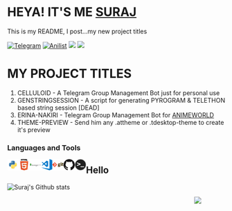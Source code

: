 # HEYA! IT'S ME [SURAJ](https://t.me/thegreatsuraj) 

This is my README, I post...my new project titles 


[![Telegram](https://img.shields.io/badge/telegram-1b77FF.svg?style=for-the-badge&logo=telegram)](https://t.me/Am_Suraj)
[![Anilist](https://img.shields.io/badge/Anilist-blue.svg?style=for-the-badge&logo=anilist)](https://anilist.co/user/thegreatsuraj/)
<a href="mailto:surajraj12444@gmail.com"><img src="https://img.shields.io/badge/Gmail-blue.svg?style=for-the-badge&logo=gmail"></a>
<a href="https://twitter.com/thegreatsuraj1"><img src="https://img.shields.io/badge/Twitter-blue.svg?style=for-the-badge&logo=twitter"></a>

# MY PROJECT TITLES
 
 1. CELLULOID - A Telegram Group Management Bot just for personal use 
 2. GENSTRINGSESSION - A script for generating PYROGRAM & TELETHON based string session [DEAD]
 3. ERINA-NAKIRI - Telegram Group Management Bot for [ANIMEWORLD](https://t.me/JOIN_ANIMEWORLD)
 4. THEME-PREVIEW - Send him any .attheme or .tdesktop-theme to create it's preview 

### Languages and Tools
<img align="left" alt="Python" width="26px" src="https://raw.githubusercontent.com/github/explore/80688e429a7d4ef2fca1e82350fe8e3517d3494d/topics/python/python.png" />
<img align="left" alt="HTML5" width="26px" src="https://raw.githubusercontent.com/github/explore/80688e429a7d4ef2fca1e82350fe8e3517d3494d/topics/html/html.png" />
<img align="left" alt="MongoDB" width="26px" src="https://raw.githubusercontent.com/github/explore/80688e429a7d4ef2fca1e82350fe8e3517d3494d/topics/mongodb/mongodb.png" />
<img align="left" alt="Visual Studio Code" width="26px" src="https://raw.githubusercontent.com/github/explore/80688e429a7d4ef2fca1e82350fe8e3517d3494d/topics/visual-studio-code/visual-studio-code.png" /> 
<img align="left" alt="Git" width="26px" src="https://raw.githubusercontent.com/github/explore/80688e429a7d4ef2fca1e82350fe8e3517d3494d/topics/git/git.png" />
<img align="left" alt="GitHub" width="26px" src="https://raw.githubusercontent.com/github/explore/78df643247d429f6cc873026c0622819ad797942/topics/github/github.png" />
<img align="left" alt="Terminal" width="26px" src="https://raw.githubusercontent.com/github/explore/80688e429a7d4ef2fca1e82350fe8e3517d3494d/topics/terminal/terminal.png" />



## Hello

![Suraj's Github stats](https://github-readme-stats.vercel.app/api?username=SurajRaj4542&show_icons=true&theme=midnight-purple)

<img src="https://64.media.tumblr.com/34784257378ce2c51675599159735772/tumblr_nd3b8i2gL01sedjuto1_400.gifv" align="right" width="72"/>
